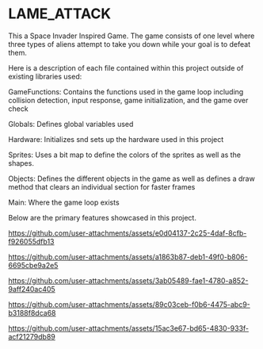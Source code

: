 # LAME_ATTACK

This a Space Invader Inspired Game. The game consists of one level where three types of aliens attempt to take you down while your goal is to defeat them.

Here is a description of each file contained within this project outside of existing libraries used:

GameFunctions: Contains the functions used in the game loop including collision detection, input response, game initialization, and the game over check

Globals: Defines global variables used

Hardware: Initializes snd sets up the hardware used in this project

Sprites: Uses a bit map to define the colors of the sprites as well as the shapes.

Objects: Defines the different objects in the game as well as defines a draw method that clears an individual section for faster frames

Main: Where the game loop exists




Below are the primary features showcased in this project.
 
https://github.com/user-attachments/assets/e0d04137-2c25-4daf-8cfb-f926055dfb13

https://github.com/user-attachments/assets/a1863b87-deb1-49f0-b806-6695cbe9a2e5

https://github.com/user-attachments/assets/3ab05489-fae1-4780-a852-9aff240ac405

https://github.com/user-attachments/assets/89c03ceb-f0b6-4475-abc9-b3188f8dca68

https://github.com/user-attachments/assets/15ac3e67-bd65-4830-933f-acf21279db89

